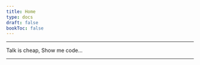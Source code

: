 ```yaml
---
title: Home
type: docs
draft: false
bookToc: false
---
```


---
Talk is cheap, Show me code...

---
